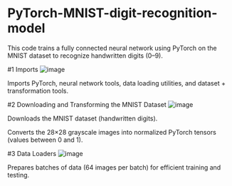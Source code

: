 # PyTorch-MNIST-digit-recognition-model

This code trains a fully connected neural network using PyTorch on the MNIST dataset to recognize handwritten digits (0–9).

#1 Imports
![image](https://github.com/user-attachments/assets/3f748490-1228-4a07-8dc1-48fb8ab291d4)

Imports PyTorch, neural network tools, data loading utilities, and dataset + transformation tools.

#2 Downloading and Transforming the MNIST Dataset
![image](https://github.com/user-attachments/assets/47eb0517-2763-46b9-86ea-d07c42180963)

Downloads the MNIST dataset (handwritten digits).

Converts the 28×28 grayscale images into normalized PyTorch tensors (values between 0 and 1).

#3 Data Loaders
![image](https://github.com/user-attachments/assets/6b0a717c-a21c-40cd-acbf-3ebff3edb3e6)

Prepares batches of data (64 images per batch) for efficient training and testing.


